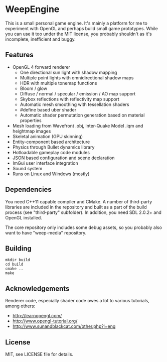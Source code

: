 WeepEngine
==========

This is a small personal game engine. It's mainly a platform for me to experiment with OpenGL and perhaps build small game prototypes. While you can use it too under the MIT license, you probably shouldn't as it's incomplete, inefficient and buggy.

## Features

* OpenGL 4 forward renderer
	- One directional sun light with shadow mapping
	- Multiple point lights with omnidirectional shadow maps
	- HDR with multiple tonemap functions
	- Bloom / glow
	- Diffuse / normal / specular / emission / AO map support
	- Skybox reflections with reflectivity map support
	- Automatic mesh smoothing with tessellation shaders
	- #define based uber shader
	- Automatic shader permutation generation based on material properties
* Mesh loading from Wavefront .obj, Inter-Quake Model .iqm and heightmap images
* Skeletal animation (GPU skinning)
* Entity-component based architecture
* Physics through Bullet dynamics library
* Hotloadable gameplay code modules
* JSON based configuration and scene declaration
* ImGui user interface integration
* Sound system
* Runs on Linux and Windows (mostly)

## Dependencies

You need C++11 capable compiler and CMake. A number of third-party libraries are included in the repository and built as a part of the build process (see "third-party" subfolder). In addition, you need SDL 2.0.2+ and OpenGL installed.

The core repository only includes some debug assets, so you probably also want to have "weep-media" repository.

## Building

	mkdir build
	cd build
	cmake ..
	make

## Acknowledgements

Renderer code, especially shader code owes a lot to various tutorials, among others:

* http://learnopengl.com/
* http://www.opengl-tutorial.org/
* http://www.sunandblackcat.com/other.php?l=eng

## License

MIT, see LICENSE file for details.

